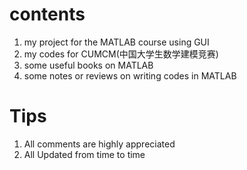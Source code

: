 # contents
1. my project for the MATLAB course using GUI
2. my codes for CUMCM(中国大学生数学建模竞赛)
3. some useful books on MATLAB
4. some notes or reviews on writing codes in MATLAB

# Tips
1. All comments are highly appreciated
2. All Updated from time to time
